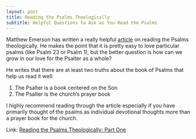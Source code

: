```yaml
---
layout: post
title: Reading the Psalms Theologically
subtitle: Helpful Questions to Ask as You Read the Psalms
---
```


Matthew Emerson has written a really helpful [article](https://credomag.com/2021/01/reading-the-psalms-theologically-part-one/) on reading the Psalms theologically. He makes the point that it is pretty easy to love particular psalms (like Psalm 23 or Psalm 1), but the better question is how can we grow in our love for the Psalter as a whole?

He writes that there are at least two truths about the book of Psalms that help us read it well:

1. The Psalter is a book centered on the Son
2. The Psalter is the church’s prayer book

I highly recommend reading through the article especially if you have primarily thought of the psalms as individual devotional thoughts more than a prayer book for the church.

Link: [Reading the Psalms Theologically: Part One](https://credomag.com/2021/01/reading-the-psalms-theologically-part-one/)